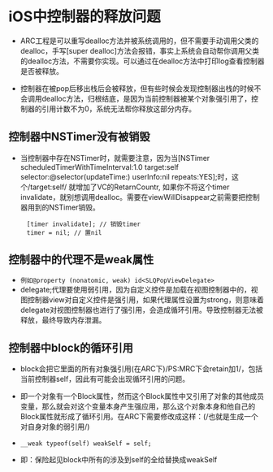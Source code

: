 # iOS中控制器的释放问题

- ARC工程是可以重写dealloc方法并被系统调用的，但不需要手动调用父类的dealloc，手写[super dealloc]方法会报错，事实上系统会自动帮你调用父类的dealloc方法，不需要你实现。可以通过在dealloc方法中打印log查看控制器是否被释放。

- 控制器在被pop后移出栈后会被释放，但有些时候会发现控制器出栈的时候不会调用dealloc方法，归根结底，是因为当前控制器被某个对象强引用了，控制器的引用计数不为0，系统无法帮你释放这部分内存。

## 控制器中NSTimer没有被销毁

- 当控制器中存在NSTimer时，就需要注意，因为当[NSTimer scheduledTimerWithTimeInterval:1.0 target:self selector:@selector(updateTime:) userInfo:nil repeats:YES];时，这个/target:self/ 就增加了VC的RetarnCountr, 如果你不将这个timer invalidate，就别想调用dealloc。需要在viewWillDisappear之前需要把控制器用到的NSTimer销毁。

```objc
     [timer invalidate]; // 销毁timer
     timer = nil; // 置nil
```
## 控制器中的代理不是weak属性

- `例如@property (nonatomic, weak) id<SLQPopViewDelegate>` 
- delegate;代理要使用弱引用，因为自定义控件是加载在视图控制器中的，视图控制器view对自定义控件是强引用，如果代理属性设置为strong，则意味着delegate对视图控制器也进行了强引用，会造成循环引用。导致控制器无法被释放，最终导致内存泄漏。

## 控制器中block的循环引用

- block会把它里面的所有对象强引用(在ARC下)/PS:MRC下会retain加1/，包括当前控制器self，因此有可能会出现循环引用的问题。
- 即一个对象有一个Block属性，然而这个Block属性中又引用了对象的其他成员变量，那么就会对这个变量本身产生强应用，那么这个对象本身和他自己的Block属性就形成了循环引用。在ARC下需要修改成这样：(/也就是生成一个对自身对象的弱引用/)

- `__weak typeof(self) weakSelf = self;`
- 即：保险起见block中所有的涉及到self的全给替换成weakSelf